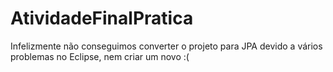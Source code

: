 # AtividadeFinalPratica

Infelizmente não conseguimos converter o projeto para JPA devido a vários problemas no Eclipse, nem criar um novo :(
